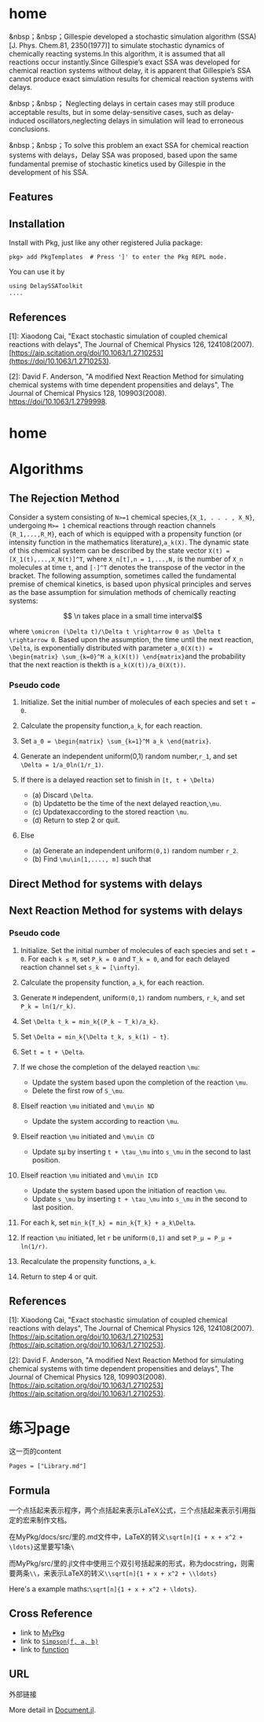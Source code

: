# home

&nbsp；&nbsp；Gillespie developed a stochastic simulation algorithm (SSA)[J. Phys. Chem.81, 2350(1977)] to simulate stochastic dynamics of chemically reacting systems.In this algorithm, it is assumed that all reactions occur instantly.Since Gillespie’s exact SSA was developed for chemical reaction systems without delay, it is apparent that Gillespie’s SSA cannot produce exact simulation results for chemical reaction systems with delays.

&nbsp；&nbsp； Neglecting delays in certain cases may still produce acceptable results, but in some delay-sensitive cases, such as delay-induced oscillators,neglecting delays in simulation will lead to erroneous conclusions.

&nbsp；&nbsp；To solve this problem an exact SSA for chemical reaction systems with delays，Delay SSA was proposed, based upon the same fundamental premise of stochastic kinetics used by Gillespie in the development of his SSA.

## Features

## Installation
Install with Pkg, just like any other registered Julia package:
````
pkg> add PkgTemplates  # Press ']' to enter the Pkg REPL mode.
````
You can use it by
````
using DelaySSAToolkit
....
````
## References
[1]: Xiaodong Cai, "Exact stochastic simulation of coupled chemical reactions with delays", The Journal of Chemical Physics 126, 124108(2007).
[https://aip.scitation.org/doi/10.1063/1.2710253](https://doi/10.1063/1.2710253).

[2]: David F. Anderson, "A modified Next Reaction Method for simulating chemical systems with time dependent propensities and delays", The Journal of Chemical Physics 128, 109903(2008).
[https://doi/10.1063/1.2799998](https://aip.scitation.org/doi/10.1063/1.2799998).
# home

# Algorithms
## The Rejection Method
Consider a system consisting of ``N>=1`` chemical species,``{X_1, . . . , X_N}``, undergoing ``M>= 1`` chemical reactions through reaction channels ``{R_1,...,R_M}``, each of which is equipped with a propensity function (or intensity function in the mathematics literature),``a_k(X)``. The dynamic state of this chemical system can be described by the state vector ``X(t) =[X_1(t),...,X_N(t)]^T``, where ``X_n[t],n = 1,...,N,`` is the number of ``X_n`` molecules at time ``t``, and ``[·]^T`` denotes the transpose of the vector in the bracket. The following assumption, sometimes called the fundamental premise of chemical kinetics, is based upon physical principles and serves as the base assumption for simulation methods of chemically reacting systems:
```math a_k(X(t)) \Delta t + \omicron (t) = the probability that reaction k
                                \n          takes place in a small time interval
```
where ``\omicron (\Delta t)/\Delta t \rightarrow 0 as \Delta t \rightarrow 0``. Based upon the assumption, the time until the next reaction, ``\Delta``, is exponentially distributed with parameter  ``a_0(X(t)) = \begin{matrix} \sum_{k=0}^M a_k(X(t)) \end{matrix}``and the
probability that the next reaction is thekth is ``a_k(X(t))/a_0(X(t))``.

### Pseudo code
1. Initialize. Set the initial number of molecules of each species and set ``t = 0``.

2. Calculate the propensity function,``a_k``, for each reaction.

3. Set ``a_0 = \begin{matrix} \sum_{k=1}^M a_k \end{matrix}``.

4. Generate an independent uniform(0,1) random number,``r_1``, and set ``\Delta = 1/a_0ln(1/r_1)``.

5. If there is a delayed reaction set to finish in ``[t, t + \Delta)``
    - (a) Discard ``\Delta``.
    - (b) Updatetto be the time of the next delayed reaction,``\mu``.
    - (c) Updatexaccording to the stored reaction ``\mu``.
    - (d) Return to step 2 or quit.
6. Else
    - (a) Generate an independent uniform``(0,1)`` random number ``r_2``.
    - (b) Find ``\mu\in[1,...., m]`` such that

## Direct Method for systems with delays

## Next Reaction Method for systems with delays


### Pseudo code
1. Initialize. Set the initial number of molecules of each species and set ``t = 0``. For each ``k ≤ M``, set ``P_k = 0`` and ``T_k = 0``, and for each delayed reaction channel set ``s_k = [\infty]``.

2. Calculate the propensity function, ``a_k``, for each reaction.

3. Generate ``M`` independent, uniform``(0,1)`` random numbers, ``r_k``, and set ``P_k = ln(1/r_k)``.

4. Set ``\Delta t_k = min_k{(P_k − T_k)/a_k}``.

5. Set ``\Delta = min_k{\Delta t_k, s_k(1) − t}``.

6. Set ``t = t + \Delta``.

7. If we chose the completion of the delayed reaction ``\mu``:

    - Update the system based upon the completion of the reaction ``\mu``.
    - Delete the first row of ``S_\mu``.

8. Elseif reaction ``\mu`` initiated and ``\mu\in ND``
    - Update the system according to reaction ``\mu``.

9. Elseif reaction ``\mu`` initiated and ``\mu\in CD``
    - Update sµ by inserting ``t + \tau_\mu`` into ``s_\mu`` in the second to last position.

10. Elseif reaction ``\mu`` initiated and ``\mu\in ICD``
    - Update the system based upon the initiation of reaction ``\mu``.
    - Update ``s_\mu`` by inserting ``t + \tau_\mu`` into ``s_\mu`` in the second to last position.

11. For each k, set ``min_k{T_k} = min_k{T_k} + a_k\Delta``.

12. If reaction ``\mu`` initiated, let ``r`` be uniform``(0,1)`` and set ``P_µ = P_µ + ln(1/r)``.

13. Recalculate the propensity functions, ``a_k``.

14. Return to step 4 or quit.

## References
[1]: Xiaodong Cai, "Exact stochastic simulation of coupled chemical reactions with delays", The Journal of Chemical Physics 126, 124108(2007).
[https://aip.scitation.org/doi/10.1063/1.2710253](https://aip.scitation.org/doi/10.1063/1.2710253).

[2]: David F. Anderson, "A modified Next Reaction Method for simulating chemical systems with time dependent propensities and delays", The Journal of Chemical Physics 128, 109903(2008).
[https://aip.scitation.org/doi/10.1063/1.2710253](https://aip.scitation.org/doi/10.1063/1.2710253).


# 练习page

 这一页的content
```@contents
Pages = ["Library.md"]
```
## Formula
一个点括起来表示程序，两个点括起来表示LaTeX公式，三个点括起来表示引用指定的宏来制作文档。

在MyPkg/docs/src/里的.md文件中，LaTeX的转义`\sqrt[n]{1 + x + x^2 + \ldots}`这里要写1条`\`

而MyPkg/src/里的.jl文件中使用三个双引号括起来的形式，称为docstring，则需要两条`\\`，来表示LaTeX的转义`\\sqrt[n]{1 + x + x^2 + \\ldots}`

Here's a example maths:``\sqrt[n]{1 + x + x^2 + \ldots}``.

## Cross Reference

- link to [MyPkg](@ref)
- link to [`Simpson(f, a, b)`](@ref)
- link to [function](@ref)

## URL

外部链接

More detail in [Document.jl](https://juliadocs.github.io/Documenter.jl/stable/).
